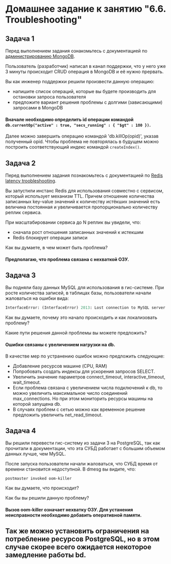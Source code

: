 # Домашнее задание к занятию "6.6. Troubleshooting"

## Задача 1

Перед выполнением задания ознакомьтесь с документацией по [администрированию MongoDB](https://docs.mongodb.com/manual/administration/).

Пользователь (разработчик) написал в канал поддержки, что у него уже 3 минуты происходит CRUD операция в MongoDB и её 
нужно прервать. 

Вы как инженер поддержки решили произвести данную операцию:
- напишите список операций, которые вы будете производить для остановки запроса пользователя
- предложите вариант решения проблемы с долгими (зависающими) запросами в MongoDB

#### Вначале необходимо определить id операции командой `db.currentOp("active" : true, "secs_running" : { "$gt" : 180 })`.
Далее можно завершить операцию командой 'db.killOp(opid)', указав полученный opid.
Чтобы проблема не повторялась в будущем можно построить соответствующий индекс командой `createIndex()`.

## Задача 2

Перед выполнением задания познакомьтесь с документацией по [Redis latency troobleshooting](https://redis.io/topics/latency).

Вы запустили инстанс Redis для использования совместно с сервисом, который использует механизм TTL. 
Причем отношение количества записанных key-value значений к количеству истёкших значений есть величина постоянная и
увеличивается пропорционально количеству реплик сервиса. 

При масштабировании сервиса до N реплик вы увидели, что:
- сначала рост отношения записанных значений к истекшим
- Redis блокирует операции записи

Как вы думаете, в чем может быть проблема?

#### Предполагаю, что проблема связана с нехваткой ОЗУ.
 
## Задача 3

Вы подняли базу данных MySQL для использования в гис-системе. При росте количества записей, в таблицах базы,
пользователи начали жаловаться на ошибки вида:
```python
InterfaceError: (InterfaceError) 2013: Lost connection to MySQL server during query u'SELECT..... '
```

Как вы думаете, почему это начало происходить и как локализовать проблему?

Какие пути решения данной проблемы вы можете предложить?

#### Ошибки связаны с увеличением нагрузки на db.
В качестве мер по устранению ошибок можно предложить следующие:
- Добавление ресурсов машине (CPU, RAM)
- Попробовать создать индексы для ускорения запросов SELECT.
- Увеличить значение параметров connect_timeout, interactive_timeout, wait_timeout.
- Если проблема связана с увеличением числа подключений к db, то можно увеличить максимальное число соединений max_connections. Но при этом мониторить ресурсы машины на которой запущена db.
- В случаях проблем с сетью можно как временное решение предложить увеличить net_read_timeout.

## Задача 4


Вы решили перевести гис-систему из задачи 3 на PostgreSQL, так как прочитали в документации, что эта СУБД работает с 
большим объемом данных лучше, чем MySQL.

После запуска пользователи начали жаловаться, что СУБД время от времени становится недоступной. В dmesg вы видите, что:

`postmaster invoked oom-killer`

Как вы думаете, что происходит?

Как бы вы решили данную проблему?

#### Вызов oom-killer означает нехватку ОЗУ. Для устанения неисправности необходимо добавить оперативной памяти.
Так же можно установить ограничения на потребление ресурсов PostgreSQL, но в этом случае скорее всего ожидается некоторое замедление работы bd.
---


